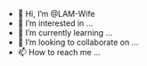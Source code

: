 - 👋 Hi, I’m @LAM-Wife
- 👀 I’m interested in ...
- 🌱 I’m currently learning ...
- 💞️ I’m looking to collaborate on ...
- 📫 How to reach me ...

<!---
LAM-Wife/LAM-Wife is a ✨ special ✨ repository because its `README.md` (this file) appears on your GitHub profile.
You can click the Preview link to take a look at your changes.
--->
